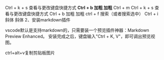 Ctrl + k + s 查看与更改键盘快捷方式
**Ctrl + b 加粗 加粗**
Ctrl + m Ctrl + k + s 查看与更改键盘快捷方式
Ctrl + b 加粗 加粗
ctrl + f 搜索（或者搜索选中）
Ctrl + i 斜体 斜体
2、安装markdown插件

vscode默认是支持markdown的，只需要装一个预览插件神器：Markdown Preview Enhanced。
安装完成之后，键盘输入"Ctrl + K, V"，即可调出预览视图。


ctrl+alt+v复制剪贴板图片